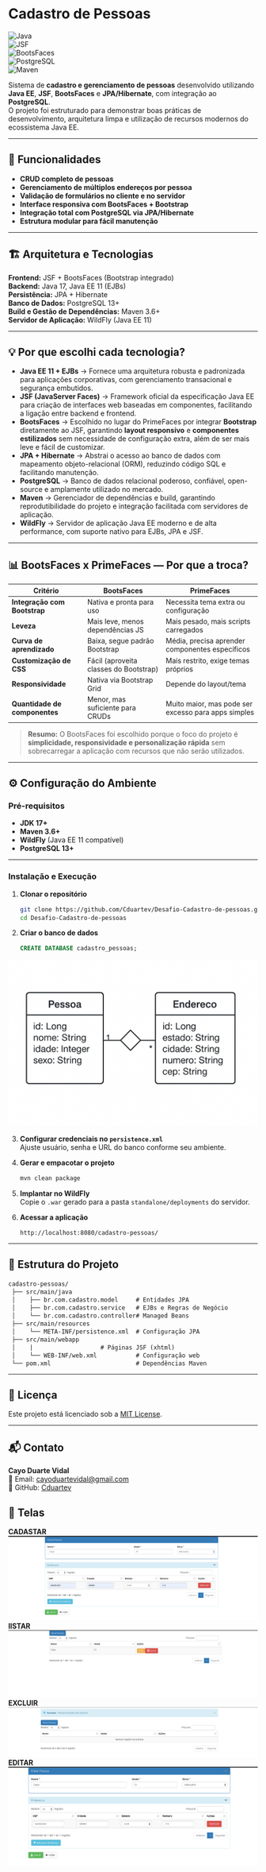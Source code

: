 # Cadastro de Pessoas  

![Java](https://img.shields.io/badge/Java-17-ED8B00?style=for-the-badge&logo=openjdk&logoColor=white)  
![JSF](https://img.shields.io/badge/JSF-2.2+-orange)  
![BootsFaces](https://img.shields.io/badge/BootsFaces-2.0.1+-blue)  
![PostgreSQL](https://img.shields.io/badge/PostgreSQL-13+-blue?logo=postgresql)  
![Maven](https://img.shields.io/badge/Maven-3.6+-red?logo=apache-maven)  

Sistema de **cadastro e gerenciamento de pessoas** desenvolvido utilizando **Java EE**, **JSF**, **BootsFaces** e **JPA/Hibernate**, com integração ao **PostgreSQL**.  
O projeto foi estruturado para demonstrar boas práticas de desenvolvimento, arquitetura limpa e utilização de recursos modernos do ecossistema Java EE.  

---

## 📌 Funcionalidades

- **CRUD completo de pessoas**  
- **Gerenciamento de múltiplos endereços por pessoa**  
- **Validação de formulários no cliente e no servidor**  
- **Interface responsiva com BootsFaces + Bootstrap**  
- **Integração total com PostgreSQL via JPA/Hibernate**  
- **Estrutura modular para fácil manutenção**  

---

## 🏗 Arquitetura e Tecnologias

**Frontend:** JSF + BootsFaces (Bootstrap integrado)  
**Backend:** Java 17, Java EE 11 (EJBs)  
**Persistência:** JPA + Hibernate  
**Banco de Dados:** PostgreSQL 13+  
**Build e Gestão de Dependências:** Maven 3.6+  
**Servidor de Aplicação:** WildFly (Java EE 11)  

---

## 💡 Por que escolhi cada tecnologia?

- **Java EE 11 + EJBs** → Fornece uma arquitetura robusta e padronizada para aplicações corporativas, com gerenciamento transacional e segurança embutidos.  
- **JSF (JavaServer Faces)** → Framework oficial da especificação Java EE para criação de interfaces web baseadas em componentes, facilitando a ligação entre backend e frontend.  
- **BootsFaces** → Escolhido no lugar do PrimeFaces por integrar **Bootstrap** diretamente ao JSF, garantindo **layout responsivo** e **componentes estilizados** sem necessidade de configuração extra, além de ser mais leve e fácil de customizar.  
- **JPA + Hibernate** → Abstrai o acesso ao banco de dados com mapeamento objeto-relacional (ORM), reduzindo código SQL e facilitando manutenção.  
- **PostgreSQL** → Banco de dados relacional poderoso, confiável, open-source e amplamente utilizado no mercado.  
- **Maven** → Gerenciador de dependências e build, garantindo reprodutibilidade do projeto e integração facilitada com servidores de aplicação.  
- **WildFly** → Servidor de aplicação Java EE moderno e de alta performance, com suporte nativo para EJBs, JPA e JSF.  

---

## 📊 BootsFaces x PrimeFaces — Por que a troca?

| Critério                  | BootsFaces | PrimeFaces |
|---------------------------|------------|------------|
| **Integração com Bootstrap** | Nativa e pronta para uso | Necessita tema extra ou configuração |
| **Leveza**                | Mais leve, menos dependências JS | Mais pesado, mais scripts carregados |
| **Curva de aprendizado**  | Baixa, segue padrão Bootstrap | Média, precisa aprender componentes específicos |
| **Customização de CSS**   | Fácil (aproveita classes do Bootstrap) | Mais restrito, exige temas próprios |
| **Responsividade**        | Nativa via Bootstrap Grid | Depende do layout/tema |
| **Quantidade de componentes** | Menor, mas suficiente para CRUDs | Muito maior, mas pode ser excesso para apps simples |

> **Resumo:** O BootsFaces foi escolhido porque o foco do projeto é **simplicidade, responsividade e personalização rápida** sem sobrecarregar a aplicação com recursos que não serão utilizados.

---

## ⚙️ Configuração do Ambiente

### **Pré-requisitos**
- **JDK 17+**
- **Maven 3.6+**
- **WildFly** (Java EE 11 compatível)
- **PostgreSQL 13+**

---

### **Instalação e Execução**

1. **Clonar o repositório**
   ```bash
   git clone https://github.com/Cduartev/Desafio-Cadastro-de-pessoas.git
   cd Desafio-Cadastro-de-pessoas
   ```

2. **Criar o banco de dados**
   ```sql
   CREATE DATABASE cadastro_pessoas;
   ```
![Diagrama UML](https://github.com/Cduartev/Desafio-Cadastro-de-pessoas/blob/master/Cadastro/relacionamento.png)

3. **Configurar credenciais no `persistence.xml`**  
   Ajuste usuário, senha e URL do banco conforme seu ambiente.

4. **Gerar e empacotar o projeto**
   ```bash
   mvn clean package
   ```

5. **Implantar no WildFly**  
   Copie o `.war` gerado para a pasta `standalone/deployments` do servidor.

6. **Acessar a aplicação**
   ```
   http://localhost:8080/cadastro-pessoas/
   ```

---

## 📂 Estrutura do Projeto

```
cadastro-pessoas/
 ├── src/main/java
 │    ├── br.com.cadastro.model     # Entidades JPA
 │    ├── br.com.cadastro.service   # EJBs e Regras de Negócio
 │    └── br.com.cadastro.controller# Managed Beans
 ├── src/main/resources
 │    └── META-INF/persistence.xml  # Configuração JPA
 ├── src/main/webapp
 │    |                   # Páginas JSF (xhtml)
 │    └── WEB-INF/web.xml           # Configuração web
 └── pom.xml                        # Dependências Maven
```

---

## 📜 Licença

Este projeto está licenciado sob a [MIT License](LICENSE).

---

## 📬 Contato

**Cayo Duarte Vidal**  
📧 Email: [cayoduartevidal@gmail.com](mailto:cayoduartevidal@gmail.com)  
🔗 GitHub: [Cduartev](https://github.com/Cduartev)  

## 📂 Telas
**CADASTAR**
![Cadastrar](https://github.com/Cduartev/Desafio-Cadastro-de-pessoas/blob/master/Cadastro/fotos-cadastrar.png)
**lISTAR**
![Listar](https://github.com/Cduartev/Desafio-Cadastro-de-pessoas/blob/master/Cadastro/fotos-listagem.png)
**EXCLUIR**
![Excluir](https://github.com/Cduartev/Desafio-Cadastro-de-pessoas/blob/master/Cadastro/fotos-excluir.png)
**EDITAR**
![editar](https://github.com/Cduartev/Desafio-Cadastro-de-pessoas/blob/master/Cadastro/fotos-editar.png)




